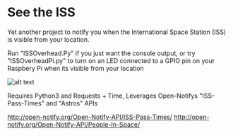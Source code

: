 # See the ISS

Yet another project to notify you when the International Space Station (ISS) is visible from your location.

Run "ISSOverhead.Py" if you just want the console output, or try "ISSOverheadPi.py" to turn on an LED connected to a GPIO pin on your Raspbery Pi when its visible from your location

![alt text](https://github.com/kh4n4t/SeeTheISS/blob/master/Output.jpg)

Requires Python3 and Requests + Time, Leverages Open-Notifys "ISS-Pass-Times" and "Astros" APIs

http://open-notify.org/Open-Notify-API/ISS-Pass-Times/
http://open-notify.org/Open-Notify-API/People-In-Space/

